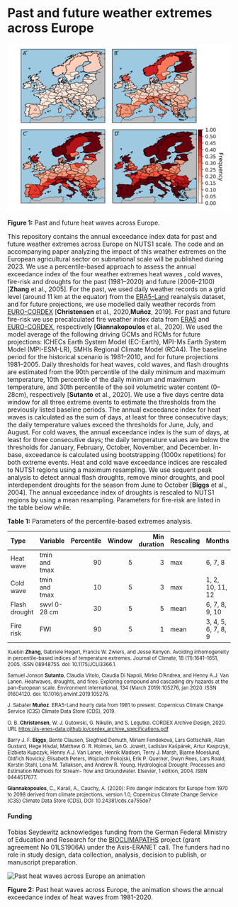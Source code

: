 # Past and future weather extremes across Europe

![Past and future heat waves across Europe](hw.svg)

**Figure 1:** Past and future heat waves across Europe.

This repository contains the annual exceedance index data for past and future weather extremes across Europe on NUTS1
scale.
The code and an accompanying paper analyzing the impact of this weather extremes on the European agricultural sector on
subnational scale will be published during 2023.
We use a percentile-based approach to assess the annual exceedance index of the four weather extremes heat waves
, cold waves, fire-risk and droughts for the past (1981–2020) and future (2006–2100) [**Zhang** et al., 2005].
For the past, we used daily weather records on a grid level (around 11 km at the equator) from the
[ERA5-Land](https://cds.climate.copernicus.eu/cdsapp#!/dataset/reanalysis-era5-land?tab=overview) reanalysis dataset,
and for future projections, we use modelled daily weather records from
[EURO-CORDEX](https://cds.climate.copernicus.eu/cdsapp#!/dataset/projections-cordex-domains-single-levels?tab=overview)
[**Christensen** et al., 2020,**Muñoz**, 2019].
For past and future fire-risk we use precalculated fire weather index data from
[ERA5](https://cds.climate.copernicus.eu/cdsapp#!/dataset/cems-fire-historical?tab=overview) and
[EURO-CORDEX](https://cds.climate.copernicus.eu/cdsapp#!/dataset/sis-tourism-fire-danger-indicators?tab=overview),
respectively
[**Giannakopoulos** et al., 2020].
We used the model average of the following driving GCMs and RCMs for future projections: ICHECs Earth System Model
(EC-Earth), MPI-Ms Earth System Model (MPI-ESM-LR), SMHIs Regional Climate Model (RCA4).
The baseline period for the historical scenario is 1981–2010, and for future projections 1981–2005.
Daily thresholds for heat waves, cold waves, and flash droughts are estimated from the 90th percentile of the daily
minimum and maximum temperature, 10th percentile of the daily minimum and maximum temperature, and 30th percentile of
the soil volumetric water content (0–28cm), respectively [**Sutanto** et al., 2020].
We use a five days centre data window for all three extreme events to estimate the thresholds from the previously listed
baseline periods.
The annual exceedance index for heat waves is calculated as the sum of days, at least for three consecutive days; the
daily temperature values exceed the thresholds for June, July, and August.
For cold waves, the annual exceedance index is the sum of days, at least for three consecutive days; the daily
temperature values are below the thresholds for January, February, October, November, and December.
In-base, exceedance is calculated using bootstrapping (1000x repetitions) for both extreme events.
Heat and cold wave exceedance indices are rescaled to NUTS1 regions using a maximum resampling.
We use sequent peak analysis to detect annual flash droughts, remove minor droughts, and pool interdependent droughts
for the season from June to October [**Biggs** et al., 2004].
The annual exceedance index of droughts is rescaled to NUTS1 regions by using a mean resampling.
Parameters for fire-risk are listed in the table below while.

**Table 1:** Parameters of the percentile-based extremes analysis.

| Type          | Variable      | Percentile | Window | Min duration | Rescaling | Months              | Bootstrapping |
|:--------------|:--------------|-----------:|-------:|-------------:|:----------|:--------------------|:--------------|
| Heat wave     | tmin and tmax |         90 |      5 |            3 | max       | 6, 7, 8             | yes           |
| Cold wave     | tmin and tmax |         10 |      5 |            3 | max       | 1, 2, 10, 11, 12    | yes           |
| Flash drought | swvl 0-28 cm  |         30 |      5 |            5 | mean      | 6, 7, 8, 9, 10      | no            |
| Fire risk     | FWI           |         90 |      5 |            1 | mean      | 3, 4, 5, 6, 7, 8, 9 | yes           |

<div class="figure" style="font-size: 80%">

Xuebin **Zhang**, Gabriele Hegerl, Francis W. Zwiers, and Jesse Kenyon. Avoiding inhomogeneity in percentile-based
indices
of temperature extremes. Journal of Climate, 18 (11):1641–1651, 2005. ISSN 08948755. doi: 10.1175/JCLI3366.1.

Samuel Jonson **Sutanto**, Claudia Vitolo, Claudia Di Napoli, Mirko D’Andrea, and Henny A.J. Van Lanen. Heatwaves,
droughts,
and fires: Exploring compound and cascading dry hazards at the pan-European scale. Environment International, 134
(March 2019):105276, jan 2020. ISSN 01604120. doi: 10.1016/j.envint.2019.105276.

J. Sabater **Muñoz**. ERA5-Land hourly data from 1981 to present. Copernicus Climate Change Service (C3S) Climate Data
Store
(CDS), 2019.

O. B. **Christensen**, W. J. Gutowski, G. Nikulin, and S. Legutke. CORDEX Archive Design, 2020. URL
https://is-enes-data.github.io/cordex_archive_specifications.pdf

Barry J. F. **Biggs**, Bente Clausen, Siegfried Demuth, Miriam Fendeková, Lars Gottschalk, Alan Gustard, Hege Hisdal,
Matthew G. R. Holmes, Ian G. Jowett, Ladislav Kašpárek, Artur Kasprzyk, Elzbieta Kupczyk, Henny A.J. Van Lanen, Henrik
Madsen, Terry J. Marsh, Bjarne Moeslund, Oldřich Novický, Elisabeth Peters, Wojciech Pokojski, Erik P. Querner, Gwyn
Rees, Lars Roald, Kerstin Stahl, Lena M. Tallaksen, and Andrew R. Young. Hydrological Drought: Processes and Estimation
Methods for Stream- flow and Groundwater. Elsevier, 1 edition, 2004. ISBN 0444517677.

**Giannakopoulos**, C., Karali, A., Cauchy, A. (2020): Fire danger indicators for Europe from 1970 to 2098 derived from
climate projections, version 1.0, Copernicus Climate Change Service (C3S) Climate Data Store (CDS),
DOI: 10.24381/cds.ca755de7

</div>

#### Funding

Tobias Seydewitz acknowledges funding from the German Federal Ministry of Education and Research for the
[BIOCLIMAPATHS](https://www.pik-potsdam.de/en/output/projects/all/647) project (grant agreement No 01LS1906A) under the
Axis-ERANET call. The funders had no role in study design, data collection, analysis, decision to publish, or manuscript
preparation.

![Past heat waves across Europe an animation](hw.gif)

**Figure 2:** Past heat waves across Europe, the animation shows the annual exceedance index of heat waves from
1981-2020.
